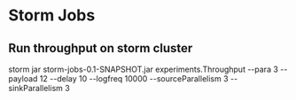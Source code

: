 # Storm Jobs


## Run throughput on storm cluster

storm jar storm-jobs-0.1-SNAPSHOT.jar  experiments.Throughput --para 3 --payload 12 --delay 10 --logfreq 10000 --sourceParallelism 3 --sinkParallelism 3 
